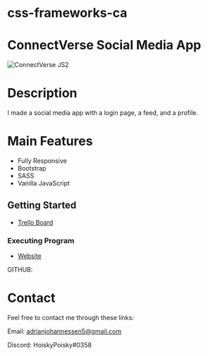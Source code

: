 # css-frameworks-ca

# ConnectVerse Social Media App

![ConnectVerse JS2](https://github.com/Noroff-FEU-Assignments/project-exam-1-AdrianMikk/assets/113434165/dce76ae5-076e-4115-9917-9a101b4002c3)

# Description

I made a social media app with a login page, a feed, and a profile.

# Main Features

- Fully Responsive
- Bootstrap
- SASS
- Vanilla JavaScript

## Getting Started

* [Trello Board](https://trello.com/invite/b/hjWVhh2G/ATTI8d895d150c131ae7c886c6142f47667d340843D8/javascript-2)

### Executing Program

* [Website](https://neon-kulfi-f933b1.netlify.app/)

GITHUB: 

# Contact

Feel free to contact me through these links:

Email: adrianjohannessen5@gmail.com

Discord: HoiskyPoisky#0358
